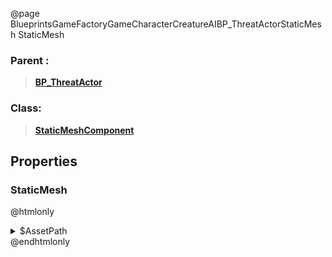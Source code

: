@page BlueprintsGameFactoryGameCharacterCreatureAIBP_ThreatActorStaticMesh StaticMesh
### Parent :
<b><a href="_blueprints_game_factory_game_character_creature_a_i_b_p__threat_actor.html"><blockquote>BP_ThreatActor</blockquote></a></b>
### Class:
<b><a href="_class_script_static_mesh_component.html"><blockquote>StaticMeshComponent</blockquote></a></b>
## Properties
### StaticMesh
@htmlonly
<details>
 <summary>$AssetPath</summary>
<b><a href="_blueprints_game_geometry_meshes1_m__cube__chamfer.html"><blockquote>1M_Cube_Chamfer</blockquote></a></b>
</details>
@endhtmlonly

